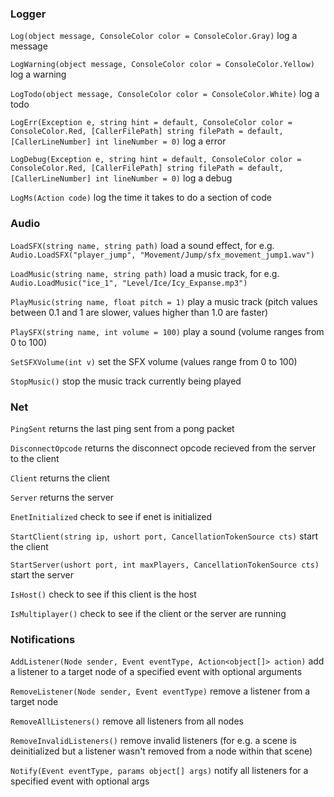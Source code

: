 ### Logger

`Log(object message, ConsoleColor color = ConsoleColor.Gray)` log a message

`LogWarning(object message, ConsoleColor color = ConsoleColor.Yellow)` log a warning

`LogTodo(object message, ConsoleColor color = ConsoleColor.White)` log a todo

`LogErr(Exception e, string hint = default, ConsoleColor color = ConsoleColor.Red, [CallerFilePath] string filePath = default, [CallerLineNumber] int lineNumber = 0)` log a error

`LogDebug(Exception e, string hint = default, ConsoleColor color = ConsoleColor.Red, [CallerFilePath] string filePath = default, [CallerLineNumber] int lineNumber = 0)` log a debug

`LogMs(Action code)` log the time it takes to do a section of code

### Audio

`LoadSFX(string name, string path)` load a sound effect, for e.g. `Audio.LoadSFX("player_jump", "Movement/Jump/sfx_movement_jump1.wav")`

`LoadMusic(string name, string path)` load a music track, for e.g. `Audio.LoadMusic("ice_1", "Level/Ice/Icy_Expanse.mp3")`

`PlayMusic(string name, float pitch = 1)` play a music track (pitch values between 0.1 and 1 are slower, values higher than 1.0 are faster)

`PlaySFX(string name, int volume = 100)` play a sound (volume ranges from 0 to 100)  

`SetSFXVolume(int v)` set the SFX volume (values range from 0 to 100)

`StopMusic()` stop the music track currently being played

### Net

`PingSent` returns the last ping sent from a pong packet

`DisconnectOpcode` returns the disconnect opcode recieved from the server to the client

`Client` returns the client

`Server` returns the server

`EnetInitialized` check to see if enet is initialized

`StartClient(string ip, ushort port, CancellationTokenSource cts)` start the client

`StartServer(ushort port, int maxPlayers, CancellationTokenSource cts)` start the server

`IsHost()` check to see if this client is the host

`IsMultiplayer()` check to see if the client or the server are running

### Notifications

`AddListener(Node sender, Event eventType, Action<object[]> action)` add a listener to a target node of a specified event with optional arguments

`RemoveListener(Node sender, Event eventType)` remove a listener from a target node

`RemoveAllListeners()` remove all listeners from all nodes

`RemoveInvalidListeners()` remove invalid listeners (for e.g. a scene is deinitialized but a listener wasn't removed from a node within that scene)

`Notify(Event eventType, params object[] args)` notify all listeners for a specified event with optional args
